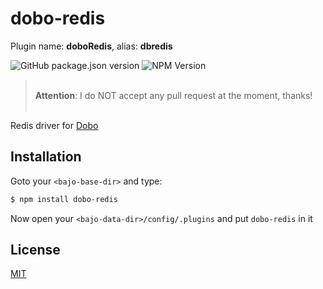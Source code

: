 # dobo-redis

Plugin name: **doboRedis**, alias: **dbredis**

![GitHub package.json version](https://img.shields.io/github/package-json/v/ardhi/dobo-redis) ![NPM Version](https://img.shields.io/npm/v/dobo-redis)

> <br />**Attention**: I do NOT accept any pull request at the moment, thanks!<br /><br />

Redis driver for [Dobo](https://github.com/ardhi/dobo)

## Installation

Goto your ```<bajo-base-dir>``` and type:

```bash
$ npm install dobo-redis
```

Now open your ```<bajo-data-dir>/config/.plugins``` and put ```dobo-redis``` in it

## License

[MIT](LICENSE)
